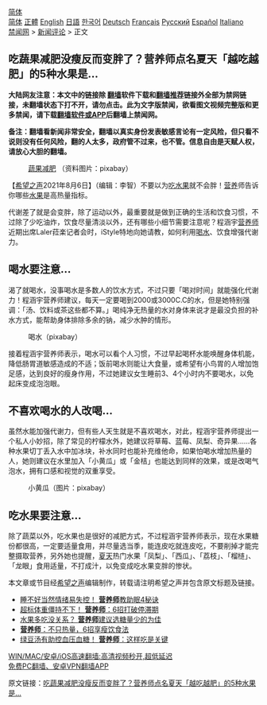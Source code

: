  <!-- 面包屑导航 --> <div class="breadcrumb"><!-- GTranslate: https://gtranslate.io/ -->  <div class="switcher notranslate">  <div class="selected">  <a href="#" onclick="return false;"> 简体</a>  </div>  <div class="option">  <a href="https://www.bannedbook.org" onclick="doGTranslate('zh-CN|zh-CN');jQuery('div.switcher div.selected a').html(jQuery(this).html());return false;" title="简体中文" class="nturl selected"> 简体</a>  <a href="https://www.bannedbook.org/zh-tw/" onclick="doGTranslate('zh-CN|zh-TW');jQuery('div.switcher div.selected a').html(jQuery(this).html());return false;" title="繁體中文" class="nturl"> 正體</a>  <a href="https://www.bannedbook.org/en/" onclick="doGTranslate('zh-CN|en');jQuery('div.switcher div.selected a').html(jQuery(this).html());return false;" title="English" class="nturl"> English</a>  <a href="https://www.bannedbook.org/ja/" onclick="doGTranslate('zh-CN|ja');jQuery('div.switcher div.selected a').html(jQuery(this).html());return false;" title="日本語" class="nturl"> 日語</a>  <a href="https://www.bannedbook.org/ko/" onclick="doGTranslate('zh-CN|ko');jQuery('div.switcher div.selected a').html(jQuery(this).html());return false;" title="한국어" class="nturl"> 한국어</a>  <a href="https://www.bannedbook.org/de/" onclick="doGTranslate('zh-CN|de');jQuery('div.switcher div.selected a').html(jQuery(this).html());return false;" title="Deutsch" class="nturl"> Deutsch</a>  <a href="https://www.bannedbook.org/fr/" onclick="doGTranslate('zh-CN|fr');jQuery('div.switcher div.selected a').html(jQuery(this).html());return false;" title="Français" class="nturl"> Français</a>  <a href="https://www.bannedbook.org/ru/" onclick="doGTranslate('zh-CN|ru');jQuery('div.switcher div.selected a').html(jQuery(this).html());return false;" title="Русский" class="nturl"> Русский</a>  <a href="https://www.bannedbook.org/es/" onclick="doGTranslate('zh-CN|es');jQuery('div.switcher div.selected a').html(jQuery(this).html());return false;" title="Español" class="nturl"> Español</a>  <a href="https://www.bannedbook.org/it/" onclick="doGTranslate('zh-CN|it');jQuery('div.switcher div.selected a').html(jQuery(this).html());return false;" title="Italiano" class="nturl"> Italiano</a>  </div>  </div>      <div class='breadcrumb-sub'><!-- Breadcrumb NavXT 6.3.0 --> <a href="https://www.bannedbook.org/" class="home">禁闻网</a> &gt; <a href="https://www.bannedbook.org/bnews/comments/" class="category">新闻评论</a> &gt; 正文</div></div><h2>吃蔬果减肥没瘦反而变胖了？营养师点名夏天「越吃越肥」的5种水果是...</h2> <p class="notice"><b>大陆网友注意：本文中的链接除 <a href="https://github.com/bannedbook/fanqiang" >翻墙</a>软件下载和<a href="https://github.com/killgcd/justmysocks/blob/master/README.md">翻墙推荐</a>链接外全部为禁网链接，未翻墙状态下打不开，请勿点击。此为文字版禁闻，欲看图文视频完整版和更多禁闻，请下载<a href="https://github.com/bannedbook/fanqiang">翻墙软件或APP</a>后翻墙上禁闻网。</p><p>备注：翻墙看新闻非常安全，翻墙以真实身份发表敏感言论有一定风险，但只看不说则没有任何风险，翻的人太多，政府管不过来，也不管。信息自由是天赋人权，请放心大胆的翻墙。</b></p>  <div class="entry"> <figure><figcaption><a href="https://www.bannedbook.org/bnews/tag/%e8%94%ac%e6%9e%9c/" class="st_tag internal_tag" rel="tag" title="标签 蔬果 下的日志">蔬果</a><a href="https://www.bannedbook.org/bnews/tag/%e5%87%8f%e8%82%a5/" class="st_tag internal_tag" rel="tag" title="标签 减肥 下的日志">减肥</a> （资料图片：pixabay）</figcaption></figure> <p>【<span class='wp_keywordlink_affiliate'><a href="https://www.soundofhope.org" title="希望之声" target="_blank">希望之声</a></span>2021年8月6日】（编辑：李智）不要以为<a href="https://www.bannedbook.org/bnews/tag/%E5%90%83%E6%B0%B4%E6%9E%9C/" class="st_tag internal_tag" rel="tag" title="标签 吃水果 下的日志">吃水果</a>就不会胖！<a href="https://www.bannedbook.org/bnews/tag/%E8%90%A5%E5%85%BB/" class="st_tag internal_tag" rel="tag" title="标签 营养 下的日志">营养</a>师告诉你哪些<a href="https://www.bannedbook.org/bnews/tag/%e6%b0%b4%e6%9e%9c/" class="st_tag internal_tag" rel="tag" title="标签 水果 下的日志">水果</a>是高热量指标。</p> <p>代谢差了就是会变胖，除了运动以外，最重要就是做到正确的生活和饮食习惯，不过除了少吃油炸，饮食尽量清淡以外，还有哪些小细节需要注意呢？程涵宇<a href="https://www.bannedbook.org/bnews/tag/%e8%90%a5%e5%85%bb%e5%b8%88/" class="st_tag internal_tag" rel="tag" title="标签 营养师 下的日志">营养师</a>近期出席Laler菈楽记者会时，iStyle特地向她请教，如何利用<a href="https://www.bannedbook.org/bnews/tag/%E5%96%9D%E6%B0%B4/" class="st_tag internal_tag" rel="tag" title="标签 喝水 下的日志">喝水</a>、饮食增强代谢力。</p>  <h2>喝水要注意…</h2> <p>渴了就喝水，没事喝水是多数人的饮水方式，不过只要「喝对时间」就能强化代谢力！程涵宇营养师建议，每天一定要喝到2000或3000C.C的水，但是她特别强调：「汤、饮料或茶这些都不算。」喝纯净无热量的水对身体来说才是最没负担的补水方式，能帮助身体排除多余的钠，减少水肿的情形。</p> <figure><figcaption>喝水（pixabay）</figcaption></figure> <p>接着程涵宇营养师表示，喝水可以看个人习惯，不过早起喝杯水能唤醒身体机能，降低肠胃道敏感造成的不适；饭前喝水则能让大食量，或希望有小鸟胃的人增加饱足感，达到良好的瘦身作用，不过她建议女生睡前3、4个小时内不要喝水，以免起床变成泡泡眼。</p>  <h2>不喜欢喝水的人改喝…</h2> <p>虽然水能加强代谢力，但有些人天生就是不喜欢喝水，对此，程涵宇营养师提出一个私人小妙招，除了常见的柠檬水外，她建议将草莓、蓝莓、凤梨、奇异果……各种水果切丁丢入水中加冰块，补水同时也能补充维他命，如果怕喝水增加热量的人，她则建议在水里加入「小黄瓜」或「金桔」也能达到同样的效果，或是改喝气泡水，拥有口感和视觉的双重享受。</p> <figure><figcaption>小黄瓜（图片：pixabay）</figcaption></figure> <h2>吃水果要注意…</h2> <p>除了蔬菜以外，吃水果也是很好的减肥方式，不过程涵宇营养师表示，现在水果糖份都很高，一定要适量食用，并尽量选当季，能连皮吃就连皮吃，不要削掉才能完整摄取营养，另外她也提醒，<a href="https://www.bannedbook.org/bnews/tag/%e5%a4%8f%e5%a4%a9/" class="st_tag internal_tag" rel="tag" title="标签 夏天 下的日志">夏天</a>热门水果「凤梨」、「西瓜」、「荔枝」、「榴梿」、「龙眼」食用适量，不打成汁，以免变成吃水果变胖的惨状。</p>  <p>本文章或节目经<a href="https://www.bannedbook.org/bnews/tag/%e5%b8%8c%e6%9c%9b%e4%b9%8b%e5%a3%b0/" class="st_tag internal_tag" rel="tag" title="标签 希望之声 下的日志">希望之声</a>编辑制作，转载请注明希望之声并包含原文标题及链接。 </p> <ul class='op-related-articles' title='相关阅读'> <li><a href='https://www.bannedbook.org/bnews/comments/20210806/1601608.html' target='_blank'>睡不好当然情绪易失控！ <b>营养师</b>教助眠4秘诀</a></li> <li><a href='https://www.bannedbook.org/bnews/comments/20210806/1601366.html' target='_blank'>超标体重僵持不下！ <b>营养师</b>：6招打破停滞期</a></li> <li><a href='https://www.bannedbook.org/bnews/comments/20210805/1600699.html' target='_blank'>水果多吃没关系？ <b>营养师</b>建议选糖量少的为佳</a></li> <li><a href='https://www.bannedbook.org/bnews/comments/20210805/1600348.html' target='_blank'><b>营养师</b>：不只热量，6招享瘦饮食法</a></li> <li><a href='https://www.bannedbook.org/bnews/comments/20210723/1592737.html' target='_blank'>绿豆汤有助控血压血糖！ <b>营养师</b>：这样吃是关键</a></li> </ul> <p class="texttj"> <a href="https://github.com/bannedbook/fanqiang/wiki/V2ray%E6%9C%BA%E5%9C%BA" target="_blank">WIN/MAC/安卓/iOS高速翻墙:高清视频秒开,超低延迟</a><br/> <a href="https://github.com/bannedbook/fanqiang/wiki/%E7%A6%81%E9%97%BB%E7%BD%91%E5%AE%89%E5%8D%93%E7%BF%BB%E5%A2%99%E6%96%B0%E9%97%BBAPP" target="_blank">免费PC翻墙、安卓VPN翻墙APP</a></p> <p>原文链接：<a class="src_link"  href="https://www.soundofhope.org/post/233383" target="_blank">吃蔬果减肥没瘦反而变胖了？营养师点名夏天「越吃越肥」的5种水果是&#8230;</a></p><a name='sharetosocial'></a>  <div style="margin-bottom:5px;padding-bottom:5px;clear:both"> <div id="archive-pix-1" class="banner-ads"> <!-- AuctionX Display platform tag START --> <div id="26318x728x90x621x_ADSLOT2" clicktrack="%%CLICK_URL_ESC%%"></div> <!-- AuctionX Display platform tag END --> </div> <div id="archive-pix-2" class="banner-ads"> <!-- AuctionX Display platform tag START --> <div id="26315x300x250x621x_ADSLOT2" clicktrack="%%CLICK_URL_ESC%%"></div> <!-- AuctionX Display platform tag END --> </div> </div>  <div id="archive-pix-1" class="banner-ads"> <!-- AuctionX Display platform tag START --> <div id="26318x728x90x621x_ADSLOT3" clicktrack="%%CLICK_URL_ESC%%"></div> <!-- AuctionX Display platform tag END --> </div> </div><!--END ENTRY--> 